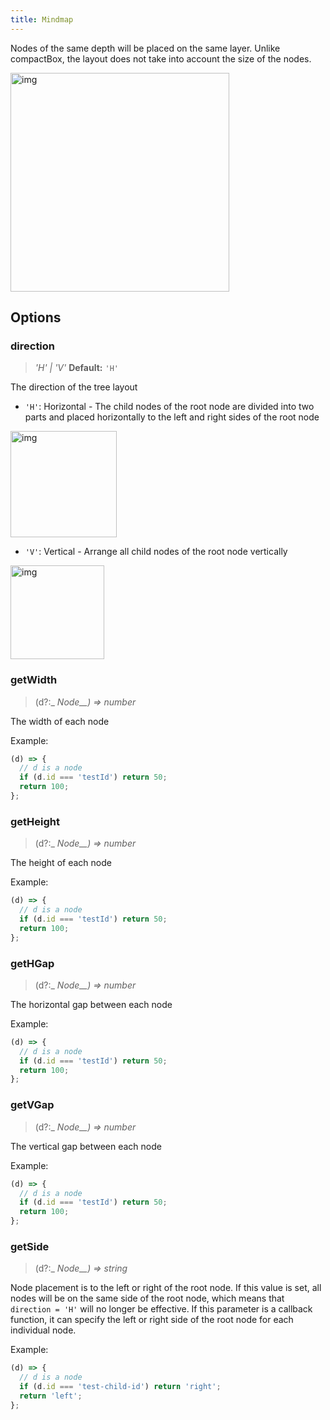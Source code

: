 ```yaml
---
title: Mindmap
---
```


Nodes of the same depth will be placed on the same layer. Unlike compactBox, the layout does not take into account the size of the nodes.

<img src='https://gw.alipayobjects.com/mdn/rms_f8c6a0/afts/img/A*J1l5RofvbP0AAAAAAAAAAABkARQnAQ' width=350 alt='img'/>

## Options

### direction

> _'H' \| 'V'_ **Default:** `'H'`

The direction of the tree layout

- `'H'`: Horizontal - The child nodes of the root node are divided into two parts and placed horizontally to the left and right sides of the root node

<img src='https://gw.alipayobjects.com/mdn/rms_f8c6a0/afts/img/A*J1l5RofvbP0AAAAAAAAAAABkARQnAQ' width=170 alt='img'/>

- `'V'`: Vertical - Arrange all child nodes of the root node vertically

<img src='https://gw.alipayobjects.com/mdn/rms_f8c6a0/afts/img/A*AD0GTaNT5cQAAAAAAAAAAABkARQnAQ' width=150 alt='img'/>

### getWidth

> (d?:\_ _Node\_\_) => number_

The width of each node

Example:

```javascript
(d) => {
  // d is a node
  if (d.id === 'testId') return 50;
  return 100;
};
```

### getHeight

> (d?:\_ _Node\_\_) => number_

The height of each node

Example:

```javascript
(d) => {
  // d is a node
  if (d.id === 'testId') return 50;
  return 100;
};
```

### getHGap

> (d?:\_ _Node\_\_) => number_

The horizontal gap between each node

Example:

```javascript
(d) => {
  // d is a node
  if (d.id === 'testId') return 50;
  return 100;
};
```

### getVGap

> (d?:\_ _Node\_\_) => number_

The vertical gap between each node

Example:

```javascript
(d) => {
  // d is a node
  if (d.id === 'testId') return 50;
  return 100;
};
```

### getSide

> (d?:\_ _Node\_\_) => string_

Node placement is to the left or right of the root node. If this value is set, all nodes will be on the same side of the root node, which means that `direction = 'H'` will no longer be effective. If this parameter is a callback function, it can specify the left or right side of the root node for each individual node.

Example:

```javascript
(d) => {
  // d is a node
  if (d.id === 'test-child-id') return 'right';
  return 'left';
};
```
